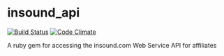 insound_api
===========

[![Build Status](https://secure.travis-ci.org/spilliton/insound_api.png?branch=master)](http://travis-ci.org/spilliton/insound_api)
[![Code Climate](https://codeclimate.com/github/spilliton/insound_api.png)](https://codeclimate.com/github/spilliton/insound_api)

A ruby gem for accessing the insound.com Web Service API for affiliates
